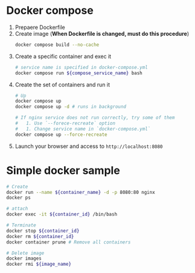 # Docker compose
1. Prepaere Dockerfile
1. Create image (**When Dockerfile is changed, must do this procedure**)
    ```zsh
    docker compose build --no-cache    
    ```
1. Create a specific container and exec it
    ```zsh
    # service name is specified in docker-compose.yml
    docker compose run ${compose_service_name} bash
    ```
1. Create the set of containers and run it
    ```zsh
    # Up
    docker compose up
    docker compose up -d # runs in background

    # If nginx service does not run correctly, try some of them
    #   1. Use `--forece-recreate` option
    #   1. Change service name in `docker-compose.yml`
    docker compose up --force-recreate
    ```
1. Launch your browser and access to `http://localhost:8080`


# Simple docker sample
```zsh
# Create
docker run --name ${container_name} -d -p 8080:80 nginx
docker ps

# attach
docker exec -it ${container_id} /bin/bash

# Terminate
docker stop ${container_id}
docker rm ${container_id}
docker container prune # Remove all containers

# Delete image
docker images
docker rmi ${image_name}
```